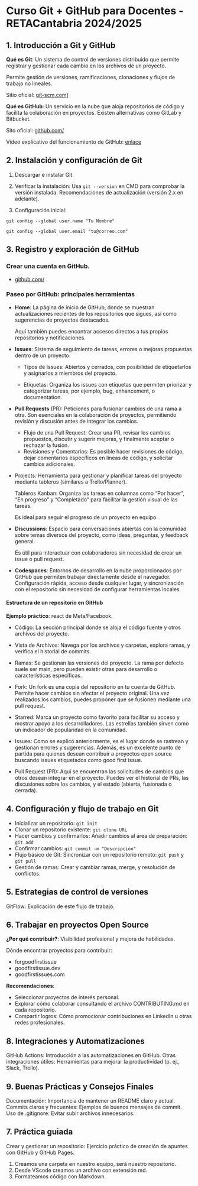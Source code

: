 
# Curso Git + GitHub para Docentes - RETACantabria 2024/2025

## 1. Introducción a Git y GitHub
**Qué es Git**: Un sistema de control de versiones distribuido que permite registrar y gestionar cada cambio en los archivos de un proyecto. 

Permite gestión de versiones, ramificaciones, clonaciones y flujos de trabajo no lineales.

Sitio oficial: [git-scm.com](https://git-scm.com/)]

**Qué es GitHub**: Un servicio en la nube que aloja repositorios de código y facilita la colaboración en proyectos. Existen alternativas como GitLab y Bitbucket.

Sito oficial: [github.com/](https://github.com/)

Vídeo explicativo del funcionamiento de GitHub: [enlace](https://www.youtube.com/watch?v=w3jLJU7DT5E)

## 2. Instalación y configuración de Git
1. Descargar e instalar Git.

2. Verificar la instalación: Usa `git --version` en CMD para comprobar la versión instalada. Recomendaciones de actualización (versión 2.x en adelante).

3. Configuración inicial:

`git config --global user.name "Tu Nombre"`

`git config --global user.email "tu@correo.com"`

## 3. Registro y exploración de GitHub
### Crear una cuenta en GitHub. 
- [github.com/](https://github.com/)

### Paseo por GitHub: principales herramientas

- **Home**: La página de inicio de GitHub, donde se muestran actualizaciones recientes de los repositorios que sigues, así como sugerencias de proyectos destacados.
    
    Aquí también puedes encontrar accesos directos a tus propios repositorios y notificaciones.

- **Issues**: Sistema de seguimiento de tareas, errores o mejoras propuestas dentro de un proyecto.
    
    - Tipos de Issues: Abiertos y cerrados, con posibilidad de etiquetarlos y asignarlos a miembros del proyecto.

    - Etiquetas: Organiza los issues con etiquetas que permiten priorizar y categorizar tareas, por ejemplo, bug, enhancement, o documentation.

- **Pull Requests** (PR):
Peticiones para fusionar cambios de una rama a otra. Son esenciales en la colaboración de proyectos, permitiendo revisión y discusión antes de integrar los cambios.
    - Flujo de una Pull Request: Crear una PR, revisar los cambios propuestos, discutir y sugerir mejoras, y finalmente aceptar o rechazar la fusión.
    - Revisiones y Comentarios: Es posible hacer revisiones de código, dejar comentarios específicos en líneas de código, y solicitar cambios adicionales.

- Projects: Herramienta para gestionar y planificar tareas del proyecto mediante tableros (similares a Trello/Planner).
    
    Tableros Kanban: Organiza las tareas en columnas como “Por hacer”, “En progreso” y “Completado” para facilitar la gestión visual de las tareas.

    Es ideal para seguir el progreso de un proyecto en equipo.

- **Discussions**: Espacio para conversaciones abiertas con la comunidad sobre temas diversos del proyecto, como ideas, preguntas, y feedback general.
    
    Es útil para interactuar con colaboradores sin necesidad de crear un issue o pull request.

- **Codespaces**: Entornos de desarrollo en la nube proporcionados por GitHub que permiten trabajar directamente desde el navegador. Configuración rápida, acceso desde cualquier lugar, y sincronización con el repositorio sin necesidad de configurar herramientas locales.

#### Estructura de un repositorio en GitHub
**Ejemplo práctico**: react de Meta/Facebook.

- Código: La sección principal donde se aloja el código fuente y otros archivos del proyecto.

- Vista de Archivos: Navega por los archivos y carpetas, explora ramas, y verifica el historial de commits.

- Ramas: Se gestionan las versiones del proyecto. La rama por defecto suele ser main, pero pueden existir otras para desarrollo o características específicas.

- Fork: Un fork es una copia del repositorio en tu cuenta de GitHub. Permite hacer cambios sin afectar el proyecto original. Una vez realizados los cambios, puedes proponer que se fusionen mediante una pull request.

- Starred: Marca un proyecto como favorito para facilitar su acceso y mostrar apoyo a los desarrolladores.
Las estrellas también sirven como un indicador de popularidad en la comunidad.

- Issues: Como se explicó anteriormente, es el lugar donde se rastrean y gestionan errores y sugerencias. Además, es un excelente punto de partida para quienes desean contribuir a proyectos open source buscando issues etiquetados como good first issue.

- Pull Request (PR): Aquí se encuentran las solicitudes de cambios que otros desean integrar en el proyecto. Puedes ver el historial de PRs, las discusiones sobre los cambios, y el estado (abierta, fusionada o cerrada).

## 4. Configuración y flujo de trabajo en Git

- Inicializar un repositorio: `git init`
- Clonar un repositorio existente: `git clone URL`
- Hacer cambios y confirmarlos: Añadir cambios al área de preparación: `git add`
- Confirmar cambios: `git commit -m "Descripción"`
- Flujo básico de Git: Sincronizar con un repositorio remoto: `git push` y `git pull`
- Gestión de ramas: Crear y cambiar ramas, merge, y resolución de conflictos.

## 5. Estrategias de control de versiones
GitFlow: Explicación de este flujo de trabajo.

## 6. Trabajar en proyectos Open Source
**¿Por qué contribuir?**: Visibilidad profesional y mejora de habilidades.

Dónde encontrar proyectos para contribuir:
- forgoodfirstissue
- goodfirstissue.dev
- goodfirstissues.com

**Recomendaciones**: 
- Seleccionar proyectos de interés personal.
- Explorar cómo colaborar consultando el archivo CONTRIBUTING.md en cada repositorio.
- Compartir logros: Cómo promocionar contribuciones en LinkedIn u otras redes profesionales.

## 8. Integraciones y Automatizaciones
GitHub Actions: Introducción a las automatizaciones en GitHub.
Otras integraciones útiles: Herramientas para mejorar la productividad (p. ej., Slack, Trello).
## 9. Buenas Prácticas y Consejos Finales
Documentación: Importancia de mantener un README claro y actual.
Commits claros y frecuentes: Ejemplos de buenos mensajes de commit.
Uso de .gitignore: Evitar subir archivos innecesarios.

## 7. Práctica guiada
Crear y gestionar un repositorio: Ejercicio práctico de creación de apuntes con GitHub y GitHub Pages.

1. Creamos una carpeta en nuestro equipo, será nuestro repositorio.
2. Desde VScode creamos un archivo con extensión md.
3. Formateamos código con Markdown.